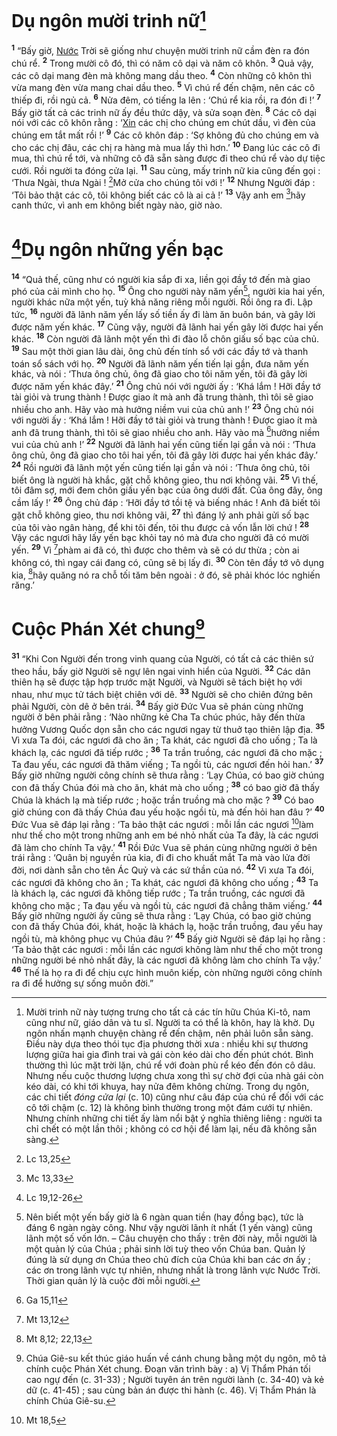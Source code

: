 # Dụ ngôn mười trinh nữ[^1-6d5cd6ac-1d62-4cae-8419-09c5dbfaee34]
<sup><b>1</b></sup> “Bấy giờ, [Nước]() Trời sẽ giống như chuyện mười trinh nữ cầm đèn ra đón chú rể. <sup><b>2</b></sup> Trong mười cô đó, thì có năm cô dại và năm cô khôn. <sup><b>3</b></sup> Quả vậy, các cô dại mang đèn mà không mang dầu theo. <sup><b>4</b></sup> Còn những cô khôn thì vừa mang đèn vừa mang chai dầu theo. <sup><b>5</b></sup> Vì chú rể đến chậm, nên các cô thiếp đi, rồi ngủ cả. <sup><b>6</b></sup> Nửa đêm, có tiếng la lên : ‘Chú rể kia rồi, ra đón đi !’ <sup><b>7</b></sup> Bấy giờ tất cả các trinh nữ ấy đều thức dậy, và sửa soạn đèn. <sup><b>8</b></sup> Các cô dại nói với các cô khôn rằng : ‘[Xin]() các chị cho chúng em chút dầu, vì đèn của chúng em tắt mất rồi !’ <sup><b>9</b></sup> Các cô khôn đáp : ‘Sợ không đủ cho chúng em và cho các chị đâu, các chị ra hàng mà mua lấy thì hơn.’ <sup><b>10</b></sup> Đang lúc các cô đi mua, thì chú rể tới, và những cô đã sẵn sàng được đi theo chú rể vào dự tiệc cưới. Rồi người ta đóng cửa lại. <sup><b>11</b></sup> Sau cùng, mấy trinh nữ kia cũng đến gọi : ‘Thưa Ngài, thưa Ngài ! [^1@-6d5cd6ac-1d62-4cae-8419-09c5dbfaee34]Mở cửa cho chúng tôi với !’ <sup><b>12</b></sup> Nhưng Người đáp : ‘Tôi bảo thật các cô, tôi không biết các cô là ai cả !’ <sup><b>13</b></sup> Vậy anh em [^2@-6d5cd6ac-1d62-4cae-8419-09c5dbfaee34]hãy canh thức, vì anh em không biết ngày nào, giờ nào.

# [^3@-6d5cd6ac-1d62-4cae-8419-09c5dbfaee34]Dụ ngôn những yến bạc
<sup><b>14</b></sup> “Quả thế, cũng như có người kia sắp đi xa, liền gọi đầy tớ đến mà giao phó của cải mình cho họ. <sup><b>15</b></sup> Ông cho người này năm yến[^2-6d5cd6ac-1d62-4cae-8419-09c5dbfaee34], người kia hai yến, người khác nữa một yến, tuỳ khả năng riêng mỗi người. Rồi ông ra đi. Lập tức, <sup><b>16</b></sup> người đã lãnh năm yến lấy số tiền ấy đi làm ăn buôn bán, và gây lời được năm yến khác. <sup><b>17</b></sup> Cũng vậy, người đã lãnh hai yến gây lời được hai yến khác. <sup><b>18</b></sup> Còn người đã lãnh một yến thì đi đào lỗ chôn giấu số bạc của chủ. <sup><b>19</b></sup> Sau một thời gian lâu dài, ông chủ đến tính sổ với các đầy tớ và thanh toán sổ sách với họ. <sup><b>20</b></sup> Người đã lãnh năm yến tiến lại gần, đưa năm yến khác, và nói : ‘Thưa ông chủ, ông đã giao cho tôi năm yến, tôi đã gây lời được năm yến khác đây.’ <sup><b>21</b></sup> Ông chủ nói với người ấy : ‘Khá lắm ! Hỡi đầy tớ tài giỏi và trung thành ! Được giao ít mà anh đã trung thành, thì tôi sẽ giao nhiều cho anh. Hãy vào mà hưởng niềm vui của chủ anh !’ <sup><b>23</b></sup> Ông chủ nói với người ấy : ‘Khá lắm ! Hỡi đầy tớ tài giỏi và trung thành ! Được giao ít mà anh đã trung thành, thì tôi sẽ giao nhiều cho anh. Hãy vào mà [^4@-6d5cd6ac-1d62-4cae-8419-09c5dbfaee34]hưởng niềm vui của chủ anh !’ <sup><b>22</b></sup> Người đã lãnh hai yến cũng tiến lại gần và nói : ‘Thưa ông chủ, ông đã giao cho tôi hai yến, tôi đã gây lời được hai yến khác đây.’ <sup><b>24</b></sup> Rồi người đã lãnh một yến cũng tiến lại gần và nói : ‘Thưa ông chủ, tôi biết ông là người hà khắc, gặt chỗ không gieo, thu nơi không vãi. <sup><b>25</b></sup> Vì thế, tôi đâm sợ, mới đem chôn giấu yến bạc của ông dưới đất. Của ông đây, ông cầm lấy !’ <sup><b>26</b></sup> Ông chủ đáp : ‘Hỡi đầy tớ tồi tệ và biếng nhác ! Anh đã biết tôi gặt chỗ không gieo, thu nơi không vãi, <sup><b>27</b></sup> thì đáng lý anh phải gửi số bạc của tôi vào ngân hàng, để khi tôi đến, tôi thu được cả vốn lẫn lời chứ ! <sup><b>28</b></sup> Vậy các ngươi hãy lấy yến bạc khỏi tay nó mà đưa cho người đã có mười yến. <sup><b>29</b></sup> Vì [^5@-6d5cd6ac-1d62-4cae-8419-09c5dbfaee34]phàm ai đã có, thì được cho thêm và sẽ có dư thừa ; còn ai không có, thì ngay cái đang có, cũng sẽ bị lấy đi. <sup><b>30</b></sup> Còn tên đầy tớ vô dụng kia, [^6@-6d5cd6ac-1d62-4cae-8419-09c5dbfaee34]hãy quăng nó ra chỗ tối tăm bên ngoài : ở đó, sẽ phải khóc lóc nghiến răng.’

# Cuộc Phán Xét chung[^3-6d5cd6ac-1d62-4cae-8419-09c5dbfaee34]
<sup><b>31</b></sup> “Khi Con Người đến trong vinh quang của Người, có tất cả các thiên sứ theo hầu, bấy giờ Người sẽ ngự lên ngai vinh hiển của Người. <sup><b>32</b></sup> Các dân thiên hạ sẽ được tập hợp trước mặt Người, và Người sẽ tách biệt họ với nhau, như mục tử tách biệt chiên với dê. <sup><b>33</b></sup> Người sẽ cho chiên đứng bên phải Người, còn dê ở bên trái. <sup><b>34</b></sup> Bấy giờ Đức Vua sẽ phán cùng những người ở bên phải rằng : ‘Nào những kẻ Cha Ta chúc phúc, hãy đến thừa hưởng Vương Quốc dọn sẵn cho các ngươi ngay từ thuở tạo thiên lập địa. <sup><b>35</b></sup> Vì xưa Ta đói, các ngươi đã cho ăn ; Ta khát, các ngươi đã cho uống ; Ta là khách lạ, các ngươi đã tiếp rước ; <sup><b>36</b></sup> Ta trần truồng, các ngươi đã cho mặc ; Ta đau yếu, các ngươi đã thăm viếng ; Ta ngồi tù, các ngươi đến hỏi han.’ <sup><b>37</b></sup> Bấy giờ những người công chính sẽ thưa rằng : ‘Lạy Chúa, có bao giờ chúng con đã thấy Chúa đói mà cho ăn, khát mà cho uống ; <sup><b>38</b></sup> có bao giờ đã thấy Chúa là khách lạ mà tiếp rước ; hoặc trần truồng mà cho mặc ? <sup><b>39</b></sup> Có bao giờ chúng con đã thấy Chúa đau yếu hoặc ngồi tù, mà đến hỏi han đâu ?’ <sup><b>40</b></sup> Đức Vua sẽ đáp lại rằng : ‘Ta bảo thật các ngươi : mỗi lần các ngươi [^7@-6d5cd6ac-1d62-4cae-8419-09c5dbfaee34]làm như thế cho một trong những anh em bé nhỏ nhất của Ta đây, là các ngươi đã làm cho chính Ta vậy.’ <sup><b>41</b></sup> Rồi Đức Vua sẽ phán cùng những người ở bên trái rằng : ‘Quân bị nguyền rủa kia, đi đi cho khuất mắt Ta mà vào lửa đời đời, nơi dành sẵn cho tên Ác Quỷ và các sứ thần của nó. <sup><b>42</b></sup> Vì xưa Ta đói, các ngươi đã không cho ăn ; Ta khát, các ngươi đã không cho uống ; <sup><b>43</b></sup> Ta là khách lạ, các ngươi đã không tiếp rước ; Ta trần truồng, các ngươi đã không cho mặc ; Ta đau yếu và ngồi tù, các ngươi đã chẳng thăm viếng.’ <sup><b>44</b></sup> Bấy giờ những người ấy cũng sẽ thưa rằng : ‘Lạy Chúa, có bao giờ chúng con đã thấy Chúa đói, khát, hoặc là khách lạ, hoặc trần truồng, đau yếu hay ngồi tù, mà không phục vụ Chúa đâu ?’ <sup><b>45</b></sup> Bấy giờ Người sẽ đáp lại họ rằng : ‘Ta bảo thật các ngươi : mỗi lần các ngươi không làm như thế cho một trong những người bé nhỏ nhất đây, là các ngươi đã không làm cho chính Ta vậy.’ <sup><b>46</b></sup> Thế là họ ra đi để chịu cực hình muôn kiếp, còn những người công chính ra đi để hưởng sự sống muôn đời.”

[^1-6d5cd6ac-1d62-4cae-8419-09c5dbfaee34]: Mười trinh nữ này tượng trưng cho tất cả các tín hữu Chúa Ki-tô, nam cũng như nữ, giáo dân và tu sĩ. Người ta có thể là khôn, hay là khờ. Dụ ngôn nhấn mạnh chuyện chàng rể đến chậm, nên phải luôn sẵn sàng. Điều này dựa theo thói tục địa phương thời xưa : nhiều khi sự thương lượng giữa hai gia đình trai và gái còn kéo dài cho đến phút chót. Bình thường thì lúc mặt trời lặn, chú rể với đoàn phù rể kéo đến đón cô dâu. Nhưng nếu cuộc thương lượng chưa xong thì sự chờ đợi của nhà gái còn kéo dài, có khi tới khuya, hay nửa đêm không chừng. Trong dụ ngôn, các chi tiết *đóng cửa lại* (c. 10) cũng như câu đáp của chú rể đối với các cô tới chậm (c. 12) là không bình thường trong một đám cưới tự nhiên. Nhưng chính những chi tiết ấy làm nổi bật ý nghĩa thiêng liêng : người ta chỉ chết có một lần thôi ; không có cơ hội để làm lại, nếu đã không sẵn sàng.
[^2-6d5cd6ac-1d62-4cae-8419-09c5dbfaee34]: Nên biết một yến bấy giờ là 6 ngàn quan tiền (hay đồng bạc), tức là đáng 6 ngàn ngày công. Như vậy người lãnh ít nhất (1 yến vàng) cũng lãnh một số vốn lớn. – Câu chuyện cho thấy : trên đời này, mỗi người là một quản lý của Chúa ; phải sinh lời tuỳ theo vốn Chúa ban. Quản lý đúng là sử dụng ơn Chúa theo chủ đích của Chúa khi ban các ơn ấy ; các ơn trong lãnh vực tự nhiên, nhưng nhất là trong lãnh vực Nước Trời. Thời gian quản lý là cuộc đời mỗi người.
[^3-6d5cd6ac-1d62-4cae-8419-09c5dbfaee34]: Chúa Giê-su kết thúc giáo huấn về cánh chung bằng một dụ ngôn, mô tả chính cuộc Phán Xét chung. Đoạn văn trình bày : a) Vị Thẩm Phán tối cao ngự đến (c. 31-33) ; Người tuyên án trên người lành (c. 34-40) và kẻ dữ (c. 41-45) ; sau cùng bản án được thi hành (c. 46). Vị Thẩm Phán là chính Chúa Giê-su.
[^1@-6d5cd6ac-1d62-4cae-8419-09c5dbfaee34]: Lc 13,25
[^2@-6d5cd6ac-1d62-4cae-8419-09c5dbfaee34]: Mc 13,33
[^3@-6d5cd6ac-1d62-4cae-8419-09c5dbfaee34]: Lc 19,12-26
[^4@-6d5cd6ac-1d62-4cae-8419-09c5dbfaee34]: Ga 15,11
[^5@-6d5cd6ac-1d62-4cae-8419-09c5dbfaee34]: Mt 13,12
[^6@-6d5cd6ac-1d62-4cae-8419-09c5dbfaee34]: Mt 8,12; 22,13
[^7@-6d5cd6ac-1d62-4cae-8419-09c5dbfaee34]: Mt 18,5